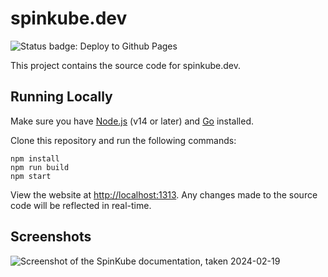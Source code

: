# spinkube.dev

![Status badge: Deploy to Github Pages](https://github.com/spinframework/spinkube-docs/actions/workflows/deploy.yaml/badge.svg)

This project contains the source code for spinkube.dev.

## Running Locally

Make sure you have [Node.js](http://nodejs.org/) (v14 or later) and [Go](https://golang.org) installed.

Clone this repository and run the following commands:

```console
npm install
npm run build
npm start
```

View the website at <http://localhost:1313>. Any changes made to the source code will be reflected in real-time.

## Screenshots

![Screenshot of the SpinKube documentation, taken 2024-02-19](assets/images/docs-screenshot-2024-02-19.png)
